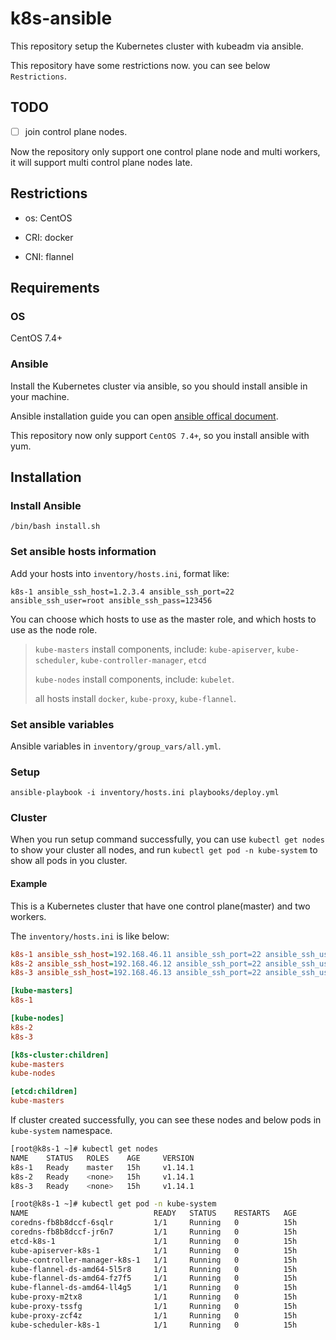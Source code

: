 # k8s-ansible

This repository setup the Kubernetes cluster with kubeadm via ansible.

This repository have some restrictions now. you can see below `Restrictions`.

## TODO

- [ ] join control plane nodes.

Now the repository only support one control plane node and multi workers, it will support multi control plane nodes late.

## Restrictions

- os: CentOS

- CRI: docker

- CNI: flannel

## Requirements

### OS

CentOS 7.4+

### Ansible

Install the Kubernetes cluster via ansible, so you should install ansible in your machine.

Ansible installation guide you can open [ansible offical document](https://docs.ansible.com/ansible/latest/installation_guide/intro_installation.html).

This repository now only support `CentOS 7.4+`, so you install ansible with yum.

## Installation

### Install Ansible

`/bin/bash install.sh`

### Set ansible hosts information

Add your hosts into `inventory/hosts.ini`, format like:

`k8s-1 ansible_ssh_host=1.2.3.4 ansible_ssh_port=22 ansible_ssh_user=root ansible_ssh_pass=123456`

You can choose which hosts to use as the master role, and which hosts to use as the node role.

> `kube-masters` install components, include: `kube-apiserver`, `kube-scheduler`, `kube-controller-manager`, `etcd`
>
> `kube-nodes` install components, include: `kubelet`.
>
> all hosts install `docker`, `kube-proxy`, `kube-flannel`.

### Set ansible variables

Ansible variables in `inventory/group_vars/all.yml`.

### Setup

`ansible-playbook -i inventory/hosts.ini playbooks/deploy.yml`

### Cluster

When you run setup command successfully, you can use `kubectl get nodes` to show your cluster all nodes, and run `kubectl get pod -n kube-system` to show all pods in you cluster.

#### Example

This is a Kubernetes cluster that have one control plane(master) and two workers.

The `inventory/hosts.ini` is like below:

```ini
k8s-1 ansible_ssh_host=192.168.46.11 ansible_ssh_port=22 ansible_ssh_user=root ansible_ssh_pass=123456
k8s-2 ansible_ssh_host=192.168.46.12 ansible_ssh_port=22 ansible_ssh_user=root ansible_ssh_pass=123456
k8s-3 ansible_ssh_host=192.168.46.13 ansible_ssh_port=22 ansible_ssh_user=root ansible_ssh_pass=123456

[kube-masters]
k8s-1

[kube-nodes]
k8s-2
k8s-3

[k8s-cluster:children]
kube-masters
kube-nodes

[etcd:children]
kube-masters
``` 

If cluster created successfully, you can see these nodes and below pods in `kube-system` namespace.

```bash
[root@k8s-1 ~]# kubectl get nodes
NAME    STATUS   ROLES    AGE     VERSION
k8s-1   Ready    master   15h     v1.14.1
k8s-2   Ready    <none>   15h     v1.14.1
k8s-3   Ready    <none>   15h     v1.14.1
```

```bash
[root@k8s-1 ~]# kubectl get pod -n kube-system
NAME                            READY   STATUS    RESTARTS   AGE
coredns-fb8b8dccf-6sqlr         1/1     Running   0          15h
coredns-fb8b8dccf-jr6n7         1/1     Running   0          15h
etcd-k8s-1                      1/1     Running   0          15h
kube-apiserver-k8s-1            1/1     Running   0          15h
kube-controller-manager-k8s-1   1/1     Running   0          15h
kube-flannel-ds-amd64-5l5r8     1/1     Running   0          15h
kube-flannel-ds-amd64-fz7f5     1/1     Running   0          15h
kube-flannel-ds-amd64-ll4g5     1/1     Running   0          15h
kube-proxy-m2tx8                1/1     Running   0          15h
kube-proxy-tssfg                1/1     Running   0          15h
kube-proxy-zcf4z                1/1     Running   0          15h
kube-scheduler-k8s-1            1/1     Running   0          15h
```